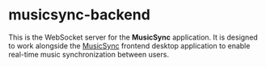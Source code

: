 # musicsync-backend

This is the WebSocket server for the <b>MusicSync</b> application. It is designed to work alongside the [MusicSync](https://github.com/BenjaminBelanger/music-sync-backend) frontend desktop application to enable real-time music synchronization between users.
